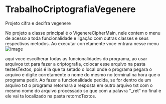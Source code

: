 # TrabalhoCriptografiaVegenere
Projeto cifra e decifra vegenere

No projeto a classe principal é o VigenereCipherMain, nele contem o menu de acesso a toda funcionalidade e ligação com outras classes e seus respectivos metodos.
Ao executar corretamente voce entrara nesse menu
![image](https://github.com/igorcic/TrabalhoCriptografiaVegenere/assets/43931515/103f3879-c790-418a-a3eb-66ec4dfc3d8a)

aqui voce escolherar todas as funcionalidades do programa, ao usar arquivos txt para fazer a criptografia, colocar esse arquivo na pasta testesTextos, pois é la que ta setado o local onde o programa pegara o arquivo
e digite corretamente o nome do mesmo no terminal na hora que o programa pedir.
Ao fazer a funcionalidade pedida, se for dentro de um arquivo txt o programa retornara a resposta em outro arquivo txt com o mesmo nome do arquivo processado so que com a palavra "_ret" no final e ele vai ta localizado 
na pasta retornoTextos.
